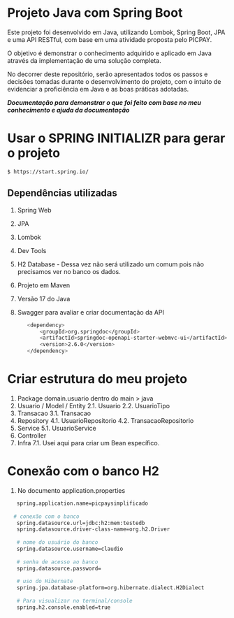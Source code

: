 # Projeto Java com Spring Boot
Este projeto foi desenvolvido em Java, utilizando Lombok, Spring Boot, JPA e uma API RESTful, 
com base em uma atividade proposta pelo PICPAY. 

O objetivo é demonstrar o conhecimento adquirido e aplicado em Java através da implementação 
de uma solução completa.

No decorrer deste repositório, serão apresentados todos os passos e decisões tomadas durante 
o desenvolvimento do projeto, com o intuito de evidenciar a proficiência em Java e as 
boas práticas adotadas.

***Documentação para demonstrar o que foi feito com base no meu conhecimento e ajuda da documentação***

# Usar o SPRING INITIALIZR para gerar o projeto

    $ https://start.spring.io/

## Dependências utilizadas

1. Spring Web
2. JPA
3. Lombok
4. Dev Tools
5. H2 Database - Dessa vez não será utilizado um comum pois não precisamos ver no banco os dados.
6. Projeto em Maven
7. Versão 17 do Java
8. Swagger para avaliar e criar documentação da API

    ```bash
       <dependency>
           <groupId>org.springdoc</groupId>
           <artifactId>springdoc-openapi-starter-webmvc-ui</artifactId>
           <version>2.6.0</version>
       </dependency>
    ```

# Criar estrutura do meu projeto

1. Package domain.usuario dentro do main > java
2. Usuario / Model / Entity
2.1. Usuario
2.2. UsuarioTipo
3. Transacao 
3.1. Transacao
4. Repository
4.1. UsuarioRepositorio
4.2. TransacaoRepositorio
5. Service
5.1. UsuarioService
6. Controller
7. Infra
7.1. Usei aqui para criar um Bean específico.

# Conexão com o banco H2

1. No documento application.properties

```bash
   spring.application.name=picpaysimplificado
  
  # conexão com o banco
   spring.datasource.url=jdbc:h2:mem:testedb
   spring.datasource.driver-class-name=org.h2.Driver
   
   # nome do usuário do banco
   spring.datasource.username=claudio
   
   # senha de acesso ao banco
   spring.datasource.password=
   
   # uso do Hibernate
   spring.jpa.database-platform=org.hibernate.dialect.H2Dialect
   
   # Para visualizar no terminal/console
   spring.h2.console.enabled=true
```







